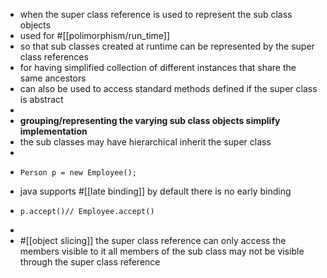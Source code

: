 - when the super class reference is used to represent the sub class objects
- used for #[[polimorphism/run_time]]
- so that sub classes created at runtime can be represented by the super class references
- for having simplified collection of different instances that share the same ancestors
- can also be used to access standard methods defined if the super class is abstract
-
- __grouping/representing the varying sub class objects simplify implementation__
- the sub classes may have hierarchical inherit the super class
-
- ```
  Person p = new Employee();	
  ```
- java supports #[[late binding]] by default
  there is no early binding
- ```
  p.accept()// Employee.accept()
  ```
-
- #[[object slicing]]
  the super class reference can only access the members visible to it
  all members of the sub class may not be visible through the super class reference